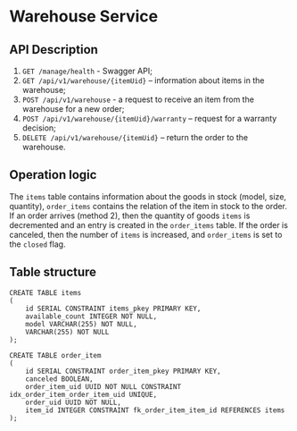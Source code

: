 # Warehouse Service

## API Description
1. `GET /manage/health` - Swagger API;
2. `GET /api/v1/warehouse/{itemUid}` – information about items in the warehouse;
3. `POST /api/v1/warehouse` - a request to receive an item from the warehouse for a new order;
4. `POST /api/v1/warehouse/{itemUid}/warranty` – request for a warranty decision;
5. `DELETE /api/v1/warehouse/{itemUid}` – return the order to the warehouse.


## Operation logic
The `items` table contains information about the goods in stock (model, size, quantity),
`order_items` contains the relation of the item in stock to the order. If an order arrives (method 2), then the quantity of goods `items`
is decremented and an entry is created in the `order_items` table. If the order is canceled, then the number of `items` is increased,
and `order_items` is set to the `closed` flag.

## Table structure
```postgresql
CREATE TABLE items
(
    id SERIAL CONSTRAINT items_pkey PRIMARY KEY,
    available_count INTEGER NOT NULL,
    model VARCHAR(255) NOT NULL,
    VARCHAR(255) NOT NULL
);

CREATE TABLE order_item
(
    id SERIAL CONSTRAINT order_item_pkey PRIMARY KEY,
    canceled BOOLEAN,
    order_item_uid UUID NOT NULL CONSTRAINT idx_order_item_order_item_uid UNIQUE,
    order_uid UUID NOT NULL,
    item_id INTEGER CONSTRAINT fk_order_item_item_id REFERENCES items
);
```
